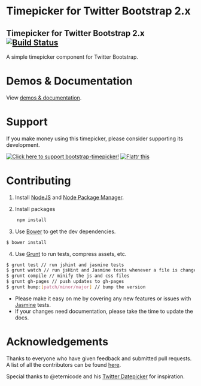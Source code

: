 Timepicker for Twitter Bootstrap 2.x
=======

Timepicker for Twitter Bootstrap 2.x [![Build Status](https://secure.travis-ci.org/jdewit/bootstrap-timepicker.png)](https://travis-ci.org/jdewit/bootstrap-timepicker)
------------------------------------

A simple timepicker component for Twitter Bootstrap.

Demos & Documentation
=====================

View <a href="https://jdewit.github.com/bootstrap-timepicker">demos & documentation</a>.

Support
=======

If you make money using this timepicker, please consider 
supporting its development.

<a href="https://www.pledgie.com/campaigns/19125"><img alt="Click here to support bootstrap-timepicker!" src="https://www.pledgie.com/campaigns/19125.png?skin_name=chrome" border="0" target="_blank"/></a> <a class="FlattrButton" style="display:none;" rev="flattr;button:compact;" href="https://jdewit.github.com/bootstrap-timepicker"></a> <noscript><a href="https://flattr.com/thing/1116513/Bootstrap-Timepicker" target="_blank"> <img src="https://api.flattr.com/button/flattr-badge-large.png" alt="Flattr this" title="Flattr this" border="0" /></a></noscript>

Contributing
============

1. Install <a href="www.nodejs.org">NodeJS</a> and <a href="www.npmjs.org">Node Package Manager</a>.

2. Install packages

``` bash
    npm install
```

3. Use <a href="https://github.com/twitter/bower">Bower</a> to get the dev dependencies.

``` bash 
$ bower install
```

4. Use <a href="www.gruntjs.com">Grunt</a> to run tests, compress assets, etc. 

``` bash 
$ grunt test // run jshint and jasmine tests
$ grunt watch // run jsHint and Jasmine tests whenever a file is changed
$ grunt compile // minify the js and css files
$ grunt gh-pages // push updates to gh-pages
$ grunt bump:[patch/minor/major] // bump the version
```

- Please make it easy on me by covering any new features or issues 
with <a href="https://pivotal.github.com/jasmine">Jasmine</a> tests.
- If your changes need documentation, please take the time to update the docs.

Acknowledgements
================

Thanks to everyone who have given feedback and submitted pull requests. A 
list of all the contributors can be found <a href="https://github.com/jdewit/bootstrap-timepicker/graphs/contributors">here</a>.

Special thanks to @eternicode and his <a href="https://github.com/eternicode/bootstrap-datepicker">Twitter Datepicker</a> for inspiration.    
